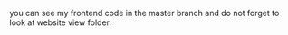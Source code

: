 you can see my frontend code in the master branch and do not forget to look at website view folder.
